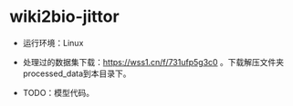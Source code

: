 # wiki2bio-jittor

- 运行环境：Linux

- 处理过的数据集下载：https://wss1.cn/f/731ufp5g3c0 。下载解压文件夹processed_data到本目录下。

- TODO：模型代码。
